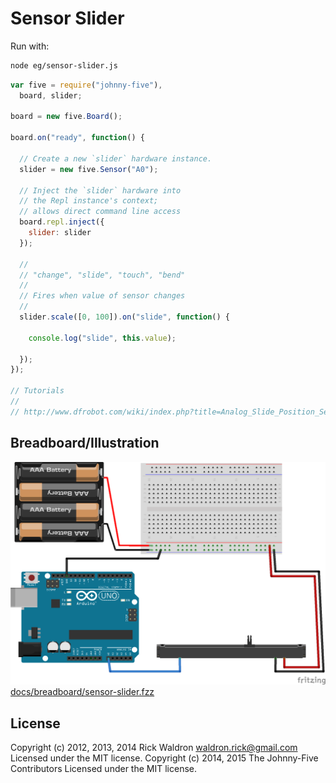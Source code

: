 <!--remove-start-->
# Sensor Slider

Run with:
```bash
node eg/sensor-slider.js
```
<!--remove-end-->

```javascript
var five = require("johnny-five"),
  board, slider;

board = new five.Board();

board.on("ready", function() {

  // Create a new `slider` hardware instance.
  slider = new five.Sensor("A0");

  // Inject the `slider` hardware into
  // the Repl instance's context;
  // allows direct command line access
  board.repl.inject({
    slider: slider
  });

  //
  // "change", "slide", "touch", "bend"
  //
  // Fires when value of sensor changes
  //
  slider.scale([0, 100]).on("slide", function() {

    console.log("slide", this.value);

  });
});

// Tutorials
//
// http://www.dfrobot.com/wiki/index.php?title=Analog_Slide_Position_Sensor_(SKU:_DFR0053)

```


## Breadboard/Illustration


![docs/breadboard/sensor-slider.png](breadboard/sensor-slider.png)
[docs/breadboard/sensor-slider.fzz](breadboard/sensor-slider.fzz)




<!--remove-start-->
## License
Copyright (c) 2012, 2013, 2014 Rick Waldron <waldron.rick@gmail.com>
Licensed under the MIT license.
Copyright (c) 2014, 2015 The Johnny-Five Contributors
Licensed under the MIT license.
<!--remove-end-->
